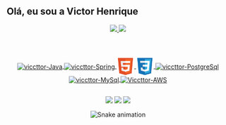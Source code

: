 
## Olá, eu sou a Victor Henrique

 <div align="center">
  <a href="https://github.com/viccttor">
  <img height="170em" src="https://github-readme-stats.vercel.app/api?username=viccttor&show_icons=true&theme=dark&include_all_commits=true&count_private=true"/>
  <img height="170em" src="https://github-readme-stats.vercel.app/api/top-langs/?username=viccttor&layout=compact&langs_count=7&theme=dark"/>
<div>
  
  #
<div style="display: inline_block"><br>
  <img align="center" alt="viccttor-Java" height="50" width="50" src="https://cdn.jsdelivr.net/gh/devicons/devicon/icons/java/java-original-wordmark.svg">
  <img align="center" alt="viccttor-Spring" height="40" width="40" src="https://cdn.jsdelivr.net/gh/devicons/devicon/icons/spring/spring-original.svg">
  <img align="center" alt="viccttor-HTML" height="40" width="40" src="https://raw.githubusercontent.com/devicons/devicon/master/icons/html5/html5-original.svg">
  <img align="center" alt="viccttor-CSS" height="40" width="40" src="https://raw.githubusercontent.com/devicons/devicon/master/icons/css3/css3-original.svg">
  <img align="center" alt="viccttor-PostgreSql" height="40" width="40" src="https://cdn.jsdelivr.net/gh/devicons/devicon/icons/postgresql/postgresql-original-wordmark.svg">
  <img align="center" alt="viccttor-MySql" height="50" width="60" src="https://cdn.jsdelivr.net/gh/devicons/devicon/icons/mysql/mysql-original-wordmark.svg">
  <img align="center" alt="Viccttor-AWS" height="50" width="60" src="https://cdn.jsdelivr.net/gh/devicons/devicon/icons/amazonwebservices/amazonwebservices-original-wordmark.svg">
  
  
 
  ## 
 
<div> 
 
 <a href="https://discord.com/channels/Victor%20Henrique#2939" target="_blank"><img src="https://img.shields.io/badge/Discord-7289DA?style=for-the-badge&logo=discord&logoColor=white" target="_blank"></a> 
  <a href = "mailto:vhsdm7@gmail.com"><img src="https://img.shields.io/badge/-Gmail-%23333?style=for-the-badge&logo=gmail&logoColor=white" target="_blank"></a>
  <a href="https://www.linkedin.com/in/viccttor" target="_blank"><img src="https://img.shields.io/badge/-LinkedIn-%230077B5?style=for-the-badge&logo=linkedin&logoColor=white" target="_blank"></a> 
 
</div>
 
<div align="center">
 
  ![Snake animation](https://github.com/viccttor/viccttor/blob/output/github-contribution-grid-snake.svg)
 
</div>
